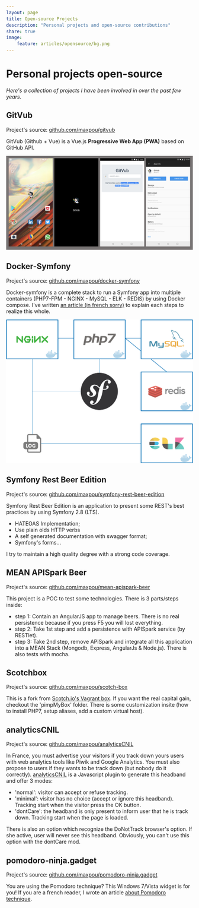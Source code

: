 ```yaml
---
layout: page
title: Open-source Projects
description: "Personal projects and open-source contributions"
share: true
image:
    feature: articles/opensource/bg.png
---
```


# Personal projects open-source

*Here's a collection of projects I have been involved in over the past few years.*

## GitVub

Project's source: [github.com/maxpou/gitvub](https://github.com/maxpou/gitvub)

GitVub (Github + Vue) is a Vue.js **Progressive Web App (PWA)** based on GitHub API.

![](https://raw.githubusercontent.com/maxpou/gitvub/master/docs/mobile-screens.png)

## Docker-Symfony

Project's source: [github.com/maxpou/docker-symfony](https://github.com/maxpou/docker-symfony)

Docker-symfony is a complete stack to run a Symfony app into multiple containers (PHP7-FPM - NGINX - MySQL - ELK - REDIS) by using Docker compose. I've written [an article (in french sorry)](http://www.maxpou.fr/docker-pour-symfony/) to explain each steps to realize this whole.

![](https://raw.githubusercontent.com/maxpou/docker-symfony/master/doc/schema.png)

## Symfony Rest Beer Edition

Project's source: [github.com/maxpou/symfony-rest-beer-edition](https://github.com/maxpou/symfony-rest-beer-edition)

Symfony Rest Beer Edition is an application to present some REST's best practices by using Symfony 2.8 (LTS).

* HATEOAS Implementation;
* Use plain olds HTTP verbs
* A self generated documentation with swagger format;
* Symfony's forms...

I try to maintain a high quality degree with a strong code coverage.


## MEAN APISpark Beer

Project's source: [github.com/maxpou/mean-apispark-beer](https://github.com/maxpou/mean-apispark-beer)

This project is a POC to test some technologies. There is 3 parts/steps inside:

* step 1: Contain an AngularJS app to manage beers. There is no real persistence because if you press F5 you will lost everything.
* step 2: Take 1st step and add a persistence with APISpark service (by RESTlet).
* step 3: Take 2nd step, remove APISpark and integrate all this application into a MEAN Stack (Mongodb, Express, AngularJs & Node.js).
There is also tests with mocha.


## Scotchbox

Project's source: [github.com/maxpou/scotch-box](https://github.com/maxpou/scotch-box)

This is a fork from [Scotch.io's Vagrant box](https://box.scotch.io/). If you want the real capital gain, checkout the 'pimpMyBox' folder. There is some customization insite (how to install PHP7, setup aliases, add a custom virtual host).


## analyticsCNIL

Project's source: [github.com/maxpou/analyticsCNIL](https://github.com/maxpou/analyticsCNIL)

In France, you must advertise your visitors if you track down yours users with web analytics tools like Piwik and Google Analytics. You must also propose to users if they wants to be track down (but nobody do it correctly).
[analyticsCNIL](https://github.com/maxpou/analyticsCNIL) is a Javascript plugin to generate this headband and offer 3 modes:

* 'normal': visitor can accept or refuse tracking.
* 'minimal': visitor has no choice (accept or ignore this headband). Tracking start when the visitor press the OK button.
* 'dontCare': the headband is only present to inform user that he is track down. Tracking start when the page is loaded.

There is also an option which recognize the DoNotTrack browser's option. If she active, user will never see this headband. Obviously, you can't use this option with the dontCare mod.


## pomodoro-ninja.gadget

Project's source: [github.com/maxpou/pomodoro-ninja.gadget](https://github.com/maxpou/pomodoro-ninja.gadget)

You are using the Pomodoro technique? This Windows 7/Vista widget is for you!
If you are a french reader, I wrote an article [about Pomodoro technique](http://www.maxpou.fr/productivite-ninja/#la-technique-du-pomodoro).  
